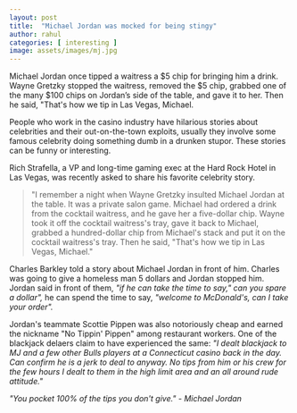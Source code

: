 ```yaml
---
layout: post
title:  "Michael Jordan was mocked for being stingy"
author: rahul
categories: [ interesting ]
image: assets/images/mj.jpg
---
```

Michael Jordan once tipped a waitress a $5 chip for bringing him a drink. Wayne Gretzky stopped the waitress, removed the $5 chip, grabbed one of the many $100 chips on Jordan’s side of the table, and gave it to her. Then he said, "That's how we tip in Las Vegas, Michael.

People who work in the casino industry have hilarious stories about celebrities and their out-on-the-town exploits, usually they involve some famous celebrity doing something dumb in a drunken stupor. These stories can be funny or interesting.

Rich Strafella, a VP and long-time gaming exec at the Hard Rock Hotel in Las Vegas, was recently asked to share his favorite celebrity story.

>"I remember a night when Wayne Gretzky insulted Michael Jordan at the table. It was a private salon game. Michael had ordered a drink from the cocktail waitress, and he gave her a five-dollar chip. Wayne took it off the cocktail waitress's tray, gave it back to Michael, grabbed a hundred-dollar chip from Michael's stack and put it on the cocktail waitress's tray. Then he said, "That's how we tip in Las Vegas, Michael."

Charles Barkley told a story about Michael Jordan in front of him. Charles was going to give a homeless man 5 dollars and Jordan stopped him. Jordan said in front of them, *"if he can take the time to say," can you spare a dollar",* he can spend the time to say, *"welcome to McDonald's, can I take your order".* 

Jordan's teammate Scottie Pippen was also notoriously cheap and earned the nickname "No Tippin' Pippen" among restaurant workers. One of the blackjack delaers claim to have experienced the same: *"I dealt blackjack to MJ and a few other Bulls players at a Connecticut casino back in the day. Can confirm he is a jerk to deal to anyway. No tips from him or his crew for the few hours I dealt to them in the high limit area and an all around rude attitude."*

*"You pocket 100% of the tips you don't give." - Michael Jordan*